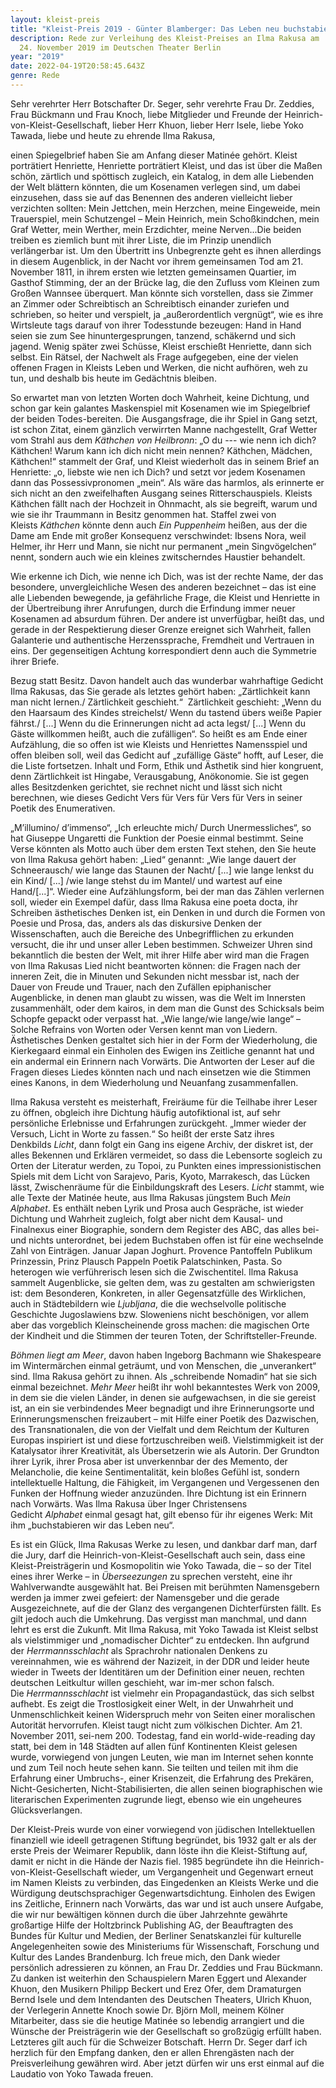 ```yaml
---
layout: kleist-preis
title: "Kleist-Preis 2019 - Günter Blamberger: Das Leben neu buchstabieren"
description: Rede zur Verleihung des Kleist-Preises an Ilma Rakusa am
  24. November 2019 im Deutschen Theater Berlin
year: "2019"
date: 2022-04-19T20:58:45.643Z
genre: Rede
---
```

Sehr verehrter Herr Botschafter Dr. Seger, sehr verehrte Frau Dr. Zeddies, Frau Bückmann und Frau Knoch, liebe Mitglieder und Freunde der Heinrich-von-Kleist-Gesellschaft, lieber Herr Khuon, lieber Herr Isele, liebe Yoko Tawada, liebe und heute zu ehrende Ilma Rakusa,

einen Spiegelbrief haben Sie am Anfang dieser Matinée gehört. Kleist porträtiert Henriette, Henriette porträtiert Kleist, und das ist über die Maßen schön, zärtlich und spöttisch zugleich, ein Katalog, in dem alle Liebenden der Welt blättern könnten, die um Kosenamen verlegen sind, um dabei einzusehen, dass sie auf das Benennen des anderen vielleicht lieber verzichten sollten: Mein Jettchen, mein Herzchen, meine Eingeweide, mein Trauerspiel, mein Schutzengel – Mein Heinrich, mein Schoßkindchen, mein Graf Wetter, mein Werther, mein Erzdichter, meine Nerven...Die beiden treiben es ziemlich bunt mit ihrer Liste, die im Prinzip unendlich verlängerbar ist. Um den Übertritt ins Unbegrenzte geht es ihnen allerdings in diesem Augenblick, in der Nacht vor ihrem gemeinsamen Tod am 21. November 1811, in ihrem ersten wie letzten gemeinsamen Quartier, im Gasthof Stimming, der an der Brücke lag, die den Zufluss vom Kleinen zum Großen Wannsee überquert. Man könnte sich vorstellen, dass sie Zimmer an Zimmer oder Schreibtisch an Schreibtisch einander zuriefen und schrieben, so heiter und verspielt, ja „außerordentlich vergnügt“, wie es ihre Wirtsleute tags darauf von ihrer Todesstunde bezeugen: Hand in Hand seien sie zum See hinuntergesprungen, tanzend, schäkernd und sich jagend. Wenig später zwei Schüsse, Kleist erschießt Henriette, dann sich selbst. Ein Rätsel, der Nachwelt als Frage aufgegeben, eine der vielen offenen Fragen in Kleists Leben und Werken, die nicht aufhören, weh zu tun, und deshalb bis heute im Gedächtnis bleiben. 

So erwartet man von letzten Worten doch Wahrheit, keine Dichtung, und schon gar kein galantes Maskenspiel mit Kosenamen wie im Spiegelbrief der beiden Todes-bereiten. Die Ausgangsfrage, die ihr Spiel in Gang setzt, ist schon Zitat, einem gänzlich verwirrten Manne nachgestellt, Graf Wetter vom Strahl aus dem *Käthchen von Heilbronn*: „O du --- wie nenn ich dich? Käthchen! Warum kann ich dich nicht mein nennen? Käthchen, Mädchen, Käthchen!“ stammelt der Graf, und Kleist wiederholt das in seinem Brief an Henriette: „o, liebste wie nen ich Dich? und setzt vor jedem Kosenamen dann das Possessivpronomen „mein“. Als wäre das harmlos, als erinnerte er sich nicht an den zweifelhaften Ausgang seines Ritterschauspiels. Kleists Käthchen fällt nach der Hochzeit in Ohnmacht, als sie begreift, warum und wie sie ihr Traummann in Besitz genommen hat. Staffel zwei von Kleists *Käthchen* könnte denn auch *Ein Puppenheim* heißen, aus der die Dame am Ende mit großer Konsequenz verschwindet: Ibsens Nora, weil Helmer, ihr Herr und Mann, sie nicht nur permanent „mein Singvögelchen“ nennt, sondern auch wie ein kleines zwitscherndes Haustier behandelt. 

Wie erkenne ich Dich, wie nenne ich Dich, was ist der rechte Name, der das besondere, unvergleichliche Wesen des anderen bezeichnet – das ist eine alle Liebenden bewegende, ja gefährliche Frage, die Kleist und Henriette in der Übertreibung ihrer Anrufungen, durch die Erfindung immer neuer Kosenamen ad absurdum führen. Der andere ist unverfügbar, heißt das, und gerade in der Respektierung dieser Grenze ereignet sich Wahrheit, fallen Galanterie und authentische Herzenssprache, Fremdheit und Vertrauen in eins. Der gegenseitigen Achtung korrespondiert denn auch die Symmetrie ihrer Briefe.  

Bezug statt Besitz. Davon handelt auch das wunderbar wahrhaftige Gedicht Ilma Rakusas, das Sie gerade als letztes gehört haben: „Zärtlichkeit kann man nicht lernen./ Zärtlichkeit geschieht.“  Zärtlichkeit geschieht: „Wenn du den Haarsaum des Kindes streichelst/ Wenn du tastend übers weiße Papier fährst./ \[...] Wenn du die Erinnerungen nicht ad acta legst/ \[...] Wenn du Gäste willkommen heißt, auch die zufälligen“. So heißt es am Ende einer Aufzählung, die so offen ist wie Kleists und Henriettes Namensspiel und offen bleiben soll, weil das Gedicht auf „zufällige Gäste“ hofft, auf Leser, die die Liste fortsetzen. Inhalt und Form, Ethik und Ästhetik sind hier kongruent, denn Zärtlichkeit ist Hingabe, Verausgabung, Anökonomie. Sie ist gegen alles Besitzdenken gerichtet, sie rechnet nicht und lässt sich nicht berechnen, wie dieses Gedicht Vers für Vers für Vers für Vers in seiner Poetik des Enumerativen. 

„M’illumino/ d’immenso“, „Ich erleuchte mich/ Durch Unermessliches“, so hat Giuseppe Ungaretti die Funktion der Poesie einmal bestimmt. Seine Verse könnten als Motto auch über dem ersten Text stehen, den Sie heute von Ilma Rakusa gehört haben: „Lied“ genannt: „Wie lange dauert der Schneerausch/ wie lange das Staunen der Nacht/ \[...] wie lange lenkst du ein Kind/ \[...] /wie lange stehst du im Mantel/ und wartest auf eine Hand/\[...]“. Wieder eine Aufzählungsform, bei der man das Zählen verlernen soll, wieder ein Exempel dafür, dass Ilma Rakusa eine poeta docta, ihr Schreiben ästhetisches Denken ist, ein Denken in und durch die Formen von Poesie und Prosa, das, anders als das diskursive Denken der Wissenschaften, auch die Bereiche des Unbegrifflichen zu erkunden versucht, die ihr und unser aller Leben bestimmen. Schweizer Uhren sind bekanntlich die besten der Welt, mit ihrer Hilfe aber wird man die Fragen von Ilma Rakusas Lied nicht beantworten können: die Fragen nach der inneren Zeit, die in Minuten und Sekunden nicht messbar ist, nach der Dauer von Freude und Trauer, nach den Zufällen epiphanischer Augenblicke, in denen man glaubt zu wissen, was die Welt im Innersten zusammenhält, oder dem kairos, in dem man die Gunst des Schicksals beim Schopfe gepackt oder verpasst hat. „Wie lange/wie lange/wie lange“ – Solche Refrains von Worten oder Versen kennt man von Liedern. Ästhetisches Denken gestaltet sich hier in der Form der Wiederholung, die Kierkegaard einmal ein Einholen des Ewigen ins Zeitliche genannt hat und ein andermal ein Erinnern nach Vorwärts. Die Antworten der Leser auf die Fragen dieses Liedes könnten nach und nach einsetzen wie die Stimmen eines Kanons, in dem Wiederholung und Neuanfang zusammenfallen. 

Ilma Rakusa versteht es meisterhaft, Freiräume für die Teilhabe ihrer Leser zu öffnen, obgleich ihre Dichtung häufig autofiktional ist, auf sehr persönliche Erlebnisse und Erfahrungen zurückgeht. „Immer wieder der Versuch, Licht in Worte zu fassen.“ So heißt der erste Satz ihres Denkbilds *Licht*, dann folgt ein Gang ins eigene Archiv, der diskret ist, der alles Bekennen und Erklären vermeidet, so dass die Lebensorte sogleich zu Orten der Literatur werden, zu Topoi, zu Punkten eines impressionistischen Spiels mit dem Licht von Sarajevo, Paris, Kyoto, Marrakesch, das Lücken lässt, Zwischenräume für die Einbildungskraft des Lesers. *Licht* stammt, wie alle Texte der Matinée heute, aus Ilma Rakusas jüngstem Buch *Mein Alphabet*. Es enthält neben Lyrik und Prosa auch Gespräche, ist wieder Dichtung und Wahrheit zugleich, folgt aber nicht dem Kausal- und Finalnexus einer Biographie, sondern dem Register des ABC, das alles bei- und nichts unterordnet, bei jedem Buchstaben offen ist für eine wechselnde Zahl von Einträgen. Januar Japan Joghurt. Provence Pantoffeln Publikum Prinzessin, Prinz Plausch Pappeln Poetik Palatschinken, Pasta. So heterogen wie verführerisch lesen sich die Zwischentitel. Ilma Rakusa sammelt Augenblicke, sie gelten dem, was zu gestalten am schwierigsten ist: dem Besonderen, Konkreten, in aller Gegensatzfülle des Wirklichen, auch in Städtebildern wie *Ljubljana*, die die wechselvolle politische Geschichte Jugoslawiens bzw. Sloweniens nicht beschönigen, vor allem aber das vorgeblich Kleinscheinende gross machen: die magischen Orte der Kindheit und die Stimmen der teuren Toten, der Schriftsteller-Freunde. 

*Böhmen liegt am Meer*, davon haben Ingeborg Bachmann wie Shakespeare im Wintermärchen einmal geträumt, und von Menschen, die „unverankert“ sind. Ilma Rakusa gehört zu ihnen. Als „schreibende Nomadin“ hat sie sich einmal bezeichnet. *Mehr Meer* heißt ihr wohl bekanntestes Werk von 2009, in dem sie die vielen Länder, in denen sie aufgewachsen, in die sie gereist ist, an ein sie verbindendes Meer begnadigt und ihre Erinnerungsorte und Erinnerungsmenschen freizaubert – mit Hilfe einer Poetik des Dazwischen, des Transnationalen, die von der Vielfalt und dem Reichtum der Kulturen Europas inspiriert ist und diese fortzuschreiben weiß. Vielstimmigkeit ist der Katalysator ihrer Kreativität, als Übersetzerin wie als Autorin. Der Grundton ihrer Lyrik, ihrer Prosa aber ist unverkennbar der des Memento, der Melancholie, die keine Sentimentalität, kein bloßes Gefühl ist, sondern intellektuelle Haltung, die Fähigkeit, im Vergangenen und Vergessenen den Funken der Hoffnung wieder anzuzünden. Ihre Dichtung ist ein Erinnern nach Vorwärts. Was Ilma Rakusa über Inger Christensens Gedicht *Alphabet* einmal gesagt hat, gilt ebenso für ihr eigenes Werk: Mit  ihm „buchstabieren wir das Leben neu“. 

Es ist ein Glück, Ilma Rakusas Werke zu lesen, und dankbar darf man, darf die Jury, darf die Heinrich-von-Kleist-Gesellschaft auch sein, dass eine Kleist-Preisträgerin und Kosmopolitin wie Yoko Tawada, die – so der Titel eines ihrer Werke – in *Überseezungen* zu sprechen versteht, eine ihr Wahlverwandte ausgewählt hat. Bei Preisen mit berühmten Namensgebern werden ja immer zwei gefeiert: der Namensgeber und die gerade Ausgezeichnete, auf die der Glanz des vergangenen Dichterfürsten fällt. Es gilt jedoch auch die Umkehrung. Das vergisst man manchmal, und dann lehrt es erst die Zukunft. Mit Ilma Rakusa, mit Yoko Tawada ist Kleist selbst als vielstimmiger und „nomadischer Dichter“ zu entdecken. Ihn aufgrund der *Herrmannsschlacht* als Sprachrohr nationalen Denkens zu vereinnahmen, wie es während der Nazizeit, in der DDR und leider heute wieder in Tweets der Identitären um der Definition einer neuen, rechten deutschen Leitkultur willen geschieht, war im-mer schon falsch. Die *Herrmannsschlacht* ist vielmehr ein Propagandastück, das sich selbst aufhebt. Es zeigt die Trostlosigkeit einer Welt, in der Unwahrheit und Unmenschlichkeit keinen Widerspruch mehr von Seiten einer moralischen Autorität hervorrufen. Kleist taugt nicht zum völkischen Dichter. Am 21. November 2011, sei-nem 200. Todestag, fand ein world-wide-reading day statt, bei dem in 148 Städten auf allen fünf Kontinenten Kleist gelesen wurde, vorwiegend von jungen Leuten, wie man im Internet sehen konnte und zum Teil noch heute sehen kann. Sie teilten und teilen mit ihm die Erfahrung einer Umbruchs-, einer Krisenzeit, die Erfahrung des Prekären, Nicht-Gesicherten, Nicht-Stabilisierten, die allen seinen biographischen wie literarischen Experimenten zugrunde liegt, ebenso wie ein ungeheures Glücksverlangen.

Der Kleist-Preis wurde von einer vorwiegend von jüdischen Intellektuellen finanziell wie ideell getragenen Stiftung begründet, bis 1932 galt er als der erste Preis der Weimarer Republik, dann löste ihn die Kleist-Stiftung auf, damit er nicht in die Hände der Nazis fiel. 1985 begründete ihn die Heinrich-von-Kleist-Gesellschaft wieder, um Vergangenheit und Gegenwart erneut im Namen Kleists zu verbinden, das Eingedenken an Kleists Werke und die Würdigung deutschsprachiger Gegenwartsdichtung. Einholen des Ewigen ins Zeitliche, Erinnern nach Vorwärts, das war und ist auch unsere Aufgabe, die wir nur bewältigen können durch die über Jahrzehnte gewährte großartige Hilfe der Holtzbrinck Publishing AG, der Beauftragten des Bundes für Kultur und Medien, der Berliner Senatskanzlei für kulturelle Angelegenheiten sowie des Ministeriums für Wissenschaft, Forschung und Kultur des Landes Brandenburg. Ich freue mich, den Dank wieder persönlich adressieren zu können, an Frau Dr. Zeddies und Frau Bückmann. Zu danken ist weiterhin den Schauspielern Maren Eggert und Alexander Khuon, den Musikern Philipp Beckert und Erez Ofer, dem Dramaturgen Bernd Isele und dem Intendanten des Deutschen Theaters, Ulrich Khuon, der Verlegerin Annette Knoch sowie Dr. Björn Moll, meinem Kölner Mitarbeiter, dass sie die heutige Matinée so lebendig arrangiert und die Wünsche der Preisträgerin wie der Gesellschaft so großzügig erfüllt haben. Letzteres gilt auch für die Schweizer Botschaft. Herrn Dr. Seger darf ich herzlich für den Empfang danken, den er allen Ehrengästen nach der Preisverleihung gewähren wird. Aber jetzt dürfen wir uns erst einmal auf die Laudatio von Yoko Tawada freuen.